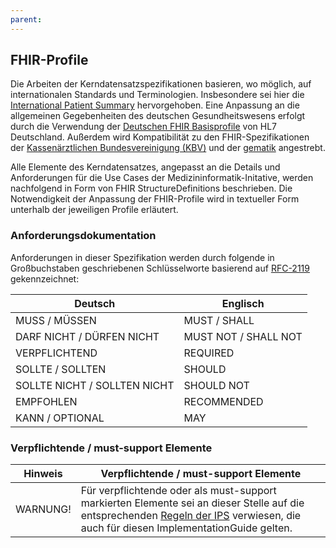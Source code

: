 ```yaml
---
parent: 
---
```


## FHIR-Profile

Die Arbeiten der Kerndatensatzspezifikationen basieren, wo möglich, auf internationalen Standards und Terminologien. Insbesondere sei hier die [International Patient Summary](http://hl7.org/fhir/uv/ips/history.html) hervorgehoben. Eine Anpassung an die allgemeinen Gegebenheiten des deutschen Gesundheitswesens erfolgt durch die Verwendung der [Deutschen FHIR Basisprofile](https://simplifier.net/basisprofil-de-r4) von HL7 Deutschland. Außerdem wird Kompatibilität zu den FHIR-Spezifikationen der [Kassenärztlichen Bundesvereinigung (KBV)](https://simplifier.net/organization/kassenrztlichebundesvereinigungkbv) und der [gematik](https://simplifier.net/organization/gematik) angestrebt. 

Alle Elemente des Kerndatensatzes, angepasst an die Details und Anforderungen für die Use Cases der Medizininformatik-Initative, werden nachfolgend in Form von FHIR StructureDefinitions beschrieben. Die Notwendigkeit der Anpassung der FHIR-Profile wird in textueller Form unterhalb der jeweiligen Profile erläutert.

### Anforderungsdokumentation

Anforderungen in dieser Spezifikation werden durch folgende in Großbuchstaben geschriebenen Schlüsselworte basierend auf [RFC-2119](https://datatracker.ietf.org/doc/html/rfc2119) gekennzeichnet:

| Deutsch                      	| Englisch    	       |
|------------------------------	|--------------------- |
| MUSS / MÜSSEN                	| MUST / SHALL         |
| DARF NICHT / DÜRFEN NICHT    	| MUST NOT / SHALL NOT |
| VERPFLICHTEND                	| REQUIRED    	       |
| SOLLTE / SOLLTEN             	| SHOULD      	       |
| SOLLTE NICHT / SOLLTEN NICHT 	| SHOULD NOT  	       |
| EMPFOHLEN                    	| RECOMMENDED 	       |
| KANN / OPTIONAL               | MAY                  |

### Verpflichtende / must-support Elemente

| Hinweis | Verpflichtende / must-support Elemente |
|---------|---------------------|
|WARNUNG! | Für verpflichtende oder als must-support markierten Elemente sei an dieser Stelle auf die entsprechenden [Regeln der IPS](http://hl7.org/fhir/uv/ips/STU1/design.html#must-support) verwiesen, die auch für diesen ImplementationGuide gelten. |

<br><br>
